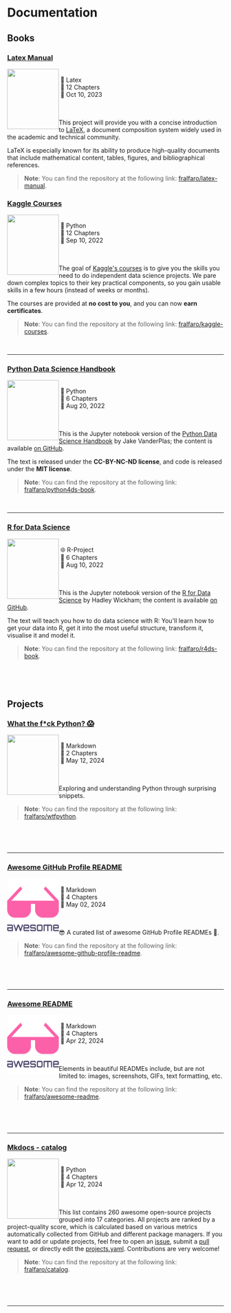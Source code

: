 # Documentation

## Books

### [Latex Manual](https://fralfaro.github.io/latex-manual/docs/index.html)


<p>
  <a href="https://fralfaro.github.io/latex-manual/docs/index.html">
    <img src="../images/sticker.png" 
      style="float:left; width:120px; height:140px;">
  </a>
  <span style="vertical-align:bottom">
    <br> &nbsp;📃 Latex <br>
    &nbsp;📕 12 Chapters<br>
    &nbsp;📅 Oct 10, 2023 <br> <br> <br>
  </span>
</p>



This project will provide you with a concise introduction to [LaTeX](https://www.latex-project.org/), a document composition system widely used in the academic and technical community.

LaTeX is especially known for its ability to produce high-quality documents that include mathematical content, tables, figures, and bibliographical references.

> **Note**: You can find the repository at the following link: [fralfaro/latex-manual](https://github.com/fralfaro/latex-manual).


### [Kaggle Courses](https://fralfaro.github.io/kaggle-courses/)


<p>
  <a href="https://fralfaro.github.io/kaggle-courses/">
    <img src="../images/kaggle3.png" 
      style="float:left; width:120px; height:140px;">
  </a>
  <span style="vertical-align:bottom">
    <br> &nbsp;🐍 Python <br>
    &nbsp;📕 12 Chapters<br>
    &nbsp;📅 Sep 10, 2022 <br> <br> <br>
  </span>
</p>



The goal of [Kaggle's courses](https://www.kaggle.com/learn) is to give you the skills you need to do independent data science projects. 
We pare down complex topics to their key practical components, so you gain usable skills in a few hours (instead of weeks or months).

The courses are provided at **no cost to you**, and you can now **earn certificates**.
> **Note**: You can find the repository at the following link: [fralfaro/kaggle-courses](https://github.com/fralfaro/kaggle-courses/).

&nbsp;
&nbsp;

<hr size="30">

### [Python Data Science Handbook](https://fralfaro.github.io/python4ds-book/)

<p>
  <a href="https://fralfaro.github.io/python4ds-book/">
    <img src="https://encrypted-tbn1.gstatic.com/images?q=tbn:ANd9GcTP2cEphZz7Nq5FCKv6a4XKPTNW2GfpQnUrr08mvkMgzGInnxsq" 
      style="float:left; width:120px; height:140px;">
  </a>
  <span style="vertical-align:bottom">
    <br> &nbsp;🐍 Python <br>
    &nbsp;📕 6 Chapters<br>
    &nbsp;📅 Aug 20, 2022 <br> <br> <br>
  </span>
</p>

This is the Jupyter notebook version of the [Python Data Science Handbook](http://shop.oreilly.com/product/0636920034919.do) by Jake VanderPlas; the content is available [on GitHub](https://github.com/jakevdp/PythonDataScienceHandbook).

The text is released under the **CC-BY-NC-ND license**, and code is released under the **MIT license**. 

> **Note**: You can find the repository at the following link: [fralfaro/python4ds-book](https://github.com/fralfaro/python4ds-book).



&nbsp;
&nbsp;

<hr size="30">


### [R for Data Science](https://fralfaro.github.io/r4ds-book/)

<p>
  <a href="https://fralfaro.github.io/r4ds-book/">
    <img src="https://d33wubrfki0l68.cloudfront.net/b88ef926a004b0fce72b2526b0b5c4413666a4cb/24a30/cover.png"
      style="float:left; width:120px; height:140px;">
  </a>
  <span style="vertical-align:bottom">
    <br> &nbsp;🌐 R-Project <br>
    &nbsp;📕 6 Chapters<br>
    &nbsp;📅 Aug 10, 2022 <br> <br> <br>
  </span>
</p>


This is the Jupyter notebook version of the [R for Data Science](https://www.oreilly.com/library/view/r-for-data/9781491910382/) by Hadley Wickham; the content is available [on GitHub](https://github.com/hadley/r4ds).

The text will teach you how to do data science with R: You'll learn how to get your data into R, 
get it into the most useful structure, transform it, visualise it and model it. 

> **Note**: You can find the repository at the following link: [fralfaro/r4ds-book](https://github.com/fralfaro/r4ds-book).

&nbsp;

&nbsp;


## Projects

### [What the f*ck Python? 😱](https://fralfaro.github.io/wtfpython/)

<p>
  <a href="https://fralfaro.github.io/wtfpython/">
    <img src="https://images.emojiterra.com/google/noto-emoji/unicode-15/color/512px/1f631.png"
      style="float:left; width:120px; height:140px;">
  </a>
  <span style="vertical-align:bottom">
    <br> &nbsp;📃 Markdown <br>
    &nbsp;📕 2 Chapters<br>
    &nbsp;📅 May 12, 2024 <br> <br> <br>
  </span>
</p>


Exploring and understanding Python through surprising snippets.

> **Note**:  You can find the repository at the following link: [fralfaro/wtfpython](https://github.com/fralfaro/wtfpython).

&nbsp;

&nbsp;


<hr size="30">


### [Awesome GitHub Profile README](https://fralfaro.github.io/awesome-github-profile-readme/)

<p>
  <a href="https://fralfaro.github.io/awesome-github-profile-readme/">
    <img src="https://raw.githubusercontent.com/github/explore/80688e429a7d4ef2fca1e82350fe8e3517d3494d/topics/awesome/awesome.png"
      style="float:left; width:120px; height:140px;">
  </a>
  <span style="vertical-align:bottom">
    <br> &nbsp;📃 Markdown <br>
    &nbsp;📕 4 Chapters<br>
    &nbsp;📅 May 02, 2024 <br> <br> <br>
  </span>
</p>


😎 A curated list of awesome GitHub Profile READMEs 📝.

> **Note**:  You can find the repository at the following link: [fralfaro/awesome-github-profile-readme](https://github.com/fralfaro/awesome-github-profile-readme).

&nbsp;

&nbsp;


<hr size="30">

### [Awesome README](https://fralfaro.github.io/awesome-readme/)

<p>
  <a href="https://fralfaro.github.io/awesome-readme/">
    <img src="https://raw.githubusercontent.com/github/explore/80688e429a7d4ef2fca1e82350fe8e3517d3494d/topics/awesome/awesome.png"
      style="float:left; width:120px; height:140px;">
  </a>
  <span style="vertical-align:bottom">
    <br> &nbsp;📃 Markdown <br>
    &nbsp;📕 4 Chapters<br>
    &nbsp;📅 Apr 22, 2024 <br> <br> <br>
  </span>
</p>


Elements in beautiful READMEs include, but are not limited to: images, screenshots, GIFs, text formatting, etc.

> **Note**:  You can find the repository at the following link: [fralfaro/awesome-readme](https://github.com/fralfaro/awesome-readme).

&nbsp;

&nbsp;


<hr size="30">

### [Mkdocs - catalog](https://fralfaro.github.io/catalog/)

<p>
  <a href="https://fralfaro.github.io/catalog/">
    <img src="https://www.markdownguide.org/assets/images/tool-icons/mkdocs.png"
      style="float:left; width:120px; height:140px;">
  </a>
  <span style="vertical-align:bottom">
    <br> &nbsp;🐍 Python <br>
    &nbsp;📕 4 Chapters<br>
    &nbsp;📅 Apr 12, 2024 <br> <br> <br>
  </span>
</p>


This list contains 260 awesome open-source projects grouped into 17 categories. All projects are ranked by a project-quality score, which is calculated based on various metrics automatically collected from GitHub and different package managers. If you want to add or update projects, feel free to open an [issue](https://github.com/mkdocs/catalog/issues/new/choose), submit a [pull request](https://github.com/mkdocs/catalog/pulls), or directly edit the [projects.yaml](https://github.com/mkdocs/catalog/edit/main/projects.yaml). Contributions are very welcome!

> **Note**:  You can find the repository at the following link: [fralfaro/catalog](https://github.com/fralfaro/catalog).

&nbsp;

&nbsp;


<hr size="30">